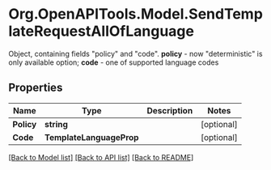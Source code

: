 # Org.OpenAPITools.Model.SendTemplateRequestAllOfLanguage
Object, containing fields \"policy\" and \"code\".  **policy** - now \"deterministic\" is only available option;  **code** - one of supported language codes

## Properties

Name | Type | Description | Notes
------------ | ------------- | ------------- | -------------
**Policy** | **string** |  | [optional] 
**Code** | **TemplateLanguageProp** |  | [optional] 

[[Back to Model list]](../README.md#documentation-for-models) [[Back to API list]](../README.md#documentation-for-api-endpoints) [[Back to README]](../README.md)

